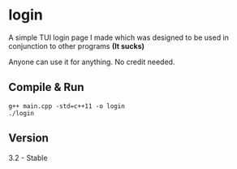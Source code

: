 # login
A simple TUI login page I made which was designed to be used in conjunction to other programs **(It sucks)**

Anyone can use it for anything.
No credit needed.

## Compile & Run

```
g++ main.cpp -std=c++11 -o login
./login
```

## Version
3.2 - Stable
